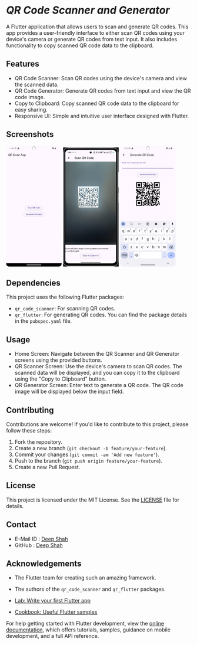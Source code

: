 # ***QR Code Scanner and Generator***

A Flutter application that allows users to scan and generate QR codes. This app provides a user-friendly interface to either scan QR codes using your device's camera or generate QR codes from text input. It also includes functionality to copy scanned QR code data to the clipboard.

## Features

- QR Code Scanner: Scan QR codes using the device's camera and view the scanned data.
- QR Code Generator: Generate QR codes from text input and view the QR code image.
- Copy to Clipboard: Copy scanned QR code data to the clipboard for easy sharing.
- Responsive UI: Simple and intuitive user interface designed with Flutter.

## Screenshots

<img src="assets/Screenshot_20240818_214034.png" width="30%" alt="QR Code Application" /> <img src="assets/Screenshot_20240818_214714.jpg" width="30%" alt="QR Code Scanner" /> <img src="assets/Screenshot_20240818_214223.png" width="30%" alt="QR Code Generator" />

## Dependencies

This project uses the following Flutter packages:
- `qr_code_scanner`: For scanning QR codes.
- `qr_flutter`: For generating QR codes.
You can find the package details in the `pubspec.yaml` file.

## Usage

- Home Screen: Navigate between the QR Scanner and QR Generator screens using the provided buttons.
- QR Scanner Screen: Use the device's camera to scan QR codes. The scanned data will be displayed, and you can copy it to the clipboard using the "Copy to Clipboard" button.
- QR Generator Screen: Enter text to generate a QR code. The QR code image will be displayed below the input field.

## Contributing

Contributions are welcome! If you'd like to contribute to this project, please follow these steps:

1. Fork the repository.
2. Create a new branch (`git checkout -b feature/your-feature`).
3. Commit your changes (`git commit -am 'Add new feature'`).
4. Push to the branch (`git push origin feature/your-feature`).
5. Create a new Pull Request.

## License

This project is licensed under the MIT License. See the [LICENSE](https://github.com/DeepShah1406/SCT-AD-4/blob/master/LICENSE) file for details.

## Contact
- E-Mail ID : [Deep Shah](mailto:shahdeep1406@gmail.com)
- GitHub : [Deep Shah](https://github.com/DeepShah1406)

## Acknowledgements

- The Flutter team for creating such an amazing framework.
- The authors of the `qr_code_scanner` and `qr_flutter` packages.

- [Lab: Write your first Flutter app](https://docs.flutter.dev/get-started/codelab)
- [Cookbook: Useful Flutter samples](https://docs.flutter.dev/cookbook)

For help getting started with Flutter development, view the
[online documentation](https://docs.flutter.dev/), which offers tutorials,
samples, guidance on mobile development, and a full API reference.
